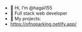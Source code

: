 - 👋 Hi, I’m @hagai155
- 👀 Full stack web developer
- 🌱 My projects:
-  https://ofnoparking.netlify.app/


<!---
hagai155/hagai155 is a ✨ special ✨ repository because its `README.md` (this file) appears on your GitHub profile.
You can click the Preview link to take a look at your changes.
--->
